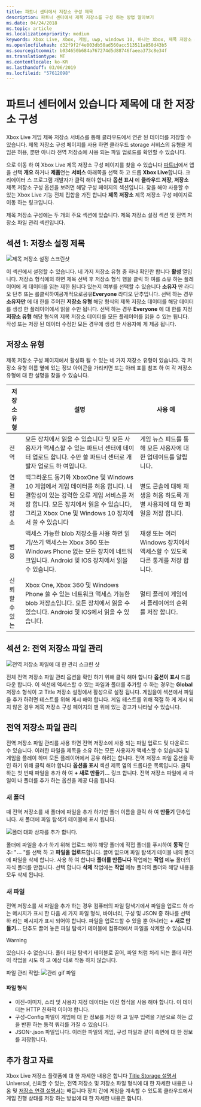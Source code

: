 ```yaml
---
title: 파트너 센터에서 저장소 구성 제목
description: 파트너 센터에서 제목 저장소를 구성 하는 방법 알아보기
ms.date: 04/24/2018
ms.topic: article
ms.localizationpriority: medium
keywords: Xbox Live, Xbox, 게임, uwp, windows 10, 하나는 Xbox, 제목 저장소 파트너 센터
ms.openlocfilehash: d32f9f2f4e003db50ad560acc513511a850d43b5
ms.sourcegitcommit: b034650b684a767274d5d88746faeea373c8e34f
ms.translationtype: MT
ms.contentlocale: ko-KR
ms.lasthandoff: 03/06/2019
ms.locfileid: "57612098"
---
```

# <a name="configure-storage-for-you-title-in-partner-center"></a>파트너 센터에서 있습니다 제목에 대 한 저장소 구성

Xbox Live 게임 제목 저장소 서비스를 통해 클라우드에서 연관 된 데이터를 저장할 수 있습니다. 제목 저장소 구성 페이지를 사용 하면 클라우드 storage 서비스의 유형을 게임은 허용, 뿐만 아니라 전역 저장소에 사용 되는 파일 업로드를 확인할 수 있습니다.

으로 이동 하 여 Xbox Live 제목 저장소 구성 페이지를 찾을 수 있습니다 [파트너](https://partner.microsoft.com/dashboard)에서 앱을 선택 **개요** 하거나 **제품**연는  **서비스** 아래쪽을 선택 하 고 드롭 **Xbox Live**합니다. 크리에이터 스 프로그램 개발자가 클릭 해야 합니다 **옵션 표시** 에 **클라우드 저장, 저장소** 제목 저장소 구성 옵션을 보려면 해당 구성 페이지의 섹션입니다. 찾을 해야 사용할 수 있는 Xbox Live 기능 전체 집합을 가진 합니다 **제목 저장소** 제목 저장소 구성 페이지로 이동 하는 링크입니다.

제목 저장소 구성에는 두 개의 주요 섹션에 있습니다. 제목 저장소 설정 섹션 및 전역 저장소 파일 관리 섹션입니다.

## <a name="section-1-title-storage-settings"></a>섹션 1: 저장소 설정 제목

![제목 저장소 설정 스크린샷](../../images/dev-center/title-storage/title-storage-settings.JPG)

이 섹션에서 설정할 수 있습니다. 네 가지 저장소 유형 중 하나 확인란 합니다 **활성** 열입니다. 저장소 형식에의 하면 제목 선택 후 저장소 형식 행을 클릭 하 여를 소유 하는 플레이어에 게 데이터를 읽는 제한 됩니다 있는지 여부를 선택할 수 있습니다 **소유자** 만 라디오 단추 또는 를클릭하여공개적으로공유**Everyone** 라디오 단추입니다. 선택 하는 경우 **소유자만** 에 대 한를 주어진 **저장소 유형** 해당 형식의 제목 저장소 데이터를 해당 데이터를 생성 한 플레이어에서 읽을 수만 됩니다. 선택 하는 경우 **Everyone** 에 대 한를 지정 **저장소 유형** 해당 형식의 제목 저장소 데이터를 모든 플레이어를 읽을 수 있는 됩니다. 작성 또는 저장 된 데이터 수정만 모든 경우에 생성 한 사용자에 게 제공 됩니다.

## <a name="storage-types"></a>저장소 유형

제목 저장소 구성 페이지에서 활성화 될 수 있는 네 가지 저장소 유형이 있습니다. 각 저장소 유형 이름 옆에 있는 정보 아이콘을 가리키면 또는 아래 표를 참조 하 여 각 저장소 유형에 대 한 설명을 찾을 수 있습니다.

|저장소 유형 |설명 |사용 예  |
|---------|---------|---------|
|전역             |모든 장치에서 읽을 수 있습니다 및 모든 사용자가 액세스할 수 있는 파트너 센터에 데이터 업로드 합니다. 수만 쓸 파트너 센터로 개발자 업로드 하 여입니다. | 게임 뉴스 피드를 통해 모든 사용자에 대 한 업데이트를 알립니다.     |
|연결된 저장소  |백그라운드 동기화 XboxOne 및 Windows 10 게임에서 게임 데이터를 허용 합니다. 내결함성이 있는 강력한 오류 게임 서비스를 저장 합니다. 모든 장치에서 읽을 수 있습니다, 그리고 Xbox One 및 Windows 10 장치에서 쓸 수 있습니다    | 별도 콘솔에 대해 재생을 허용 하도록 개별 사용자에 대 한 파일을 저장 합니다.         |
|범용          |액세스 가능한 blob 저장소를 사용 하면 읽기/쓰기 액세스는 Xbox 360 또는 Windows Phone 없는 모든 장치에 네트워크입니다. Android 및 IOS 장치에서 읽을 수 있습니다.      | 재생 또는 여러 Windows 장치에서 액세스할 수 있도록 다른 통계를 저장 합니다.        |
|신뢰할 수 있는            |Xbox One, Xbox 360 및 Windows Phone 쓸 수 있는 네트워크 액세스 가능한 blob 저장소입니다. 모든 장치에서 읽을 수 있습니다. Android 및 IOS에서 읽을 수 있습니다.     | 멀티 플레이 게임에서 플레이어의 순위를 저장 합니다.        |

## <a name="section-2-global-storage-file-management"></a>섹션 2: 전역 저장소 파일 관리

![전역 저장소 파일에 대 한 관리 스크린 샷](../../images/dev-center/title-storage/global-storage-file-management.JPG)

전체 전역 저장소 파일 관리 옵션을 확인 하기 위해 클릭 해야 합니다 **옵션이 표시** 드롭다운 합니다. 이 섹션에 액세스할 수 있는 파일과 폴더를 추가할 수 하는 경우는 **Global** 저장소 형식이 고 Title 저장소 설정에서 활성으로 설정 됩니다. 게임을이 섹션에서 파일을 추가 하려면 테스트를 위해 게시 해야 합니다. 게임 테스트를 위해 적절 하 게 게시 되지 않은 경우 제목 저장소 구성 페이지의 맨 위에 있는 경고가 나타날 수 있습니다.

## <a name="manage-global-storage-files"></a>전역 저장소 파일 관리

전역 저장소 파일 관리를 사용 하면 전역 저장소에 사용 되는 파일 업로드 및 다운로드 수 있습니다. 이러한 파일을 제목을 소유 하는 모든 사용자가 액세스할 수 있습니다 및 게임을 플레이 하며 모든 플레이어에서 공유 하려는 합니다. 전역 저장소 파일 옵션을 확인 하기 위해 클릭 해야 합니다 **옵션을 표시** 섹션 제목 옆의 드롭다운 목록입니다. 클릭 하는 첫 번째 파일을 추가 하 여 **+ 새로 만들기...**  링크 합니다. 전역 저장소 파일에 새 파일이 나 폴더를 추가 하는 옵션을 제공 다음 됩니다.

### <a name="new-folders"></a>새 폴더

때 전역 저장소를 새 폴더에 파일을 추가 하기만 폴더 이름을 클릭 하 여 **만들기** 단추입니다. 새 폴더에 파일 탐색기 테이블에 표시 됩니다.

![폴더 대화 상자를 추가 합니다.](../../images/dev-center/title-storage/add-folder-global-storage-filled.JPG)

폴더에 파일을 추가 하기 위해 업로드 해야 해당 폴더에 직접 폴더를 푸시하여 **동작** 단추: "**...** "를 선택 하 고 **파일을 업로드**합니다. 끌어 없으며 파일 탐색기 테이블 내의 폴더에 파일을 삭제 합니다. 사용 하 여 합니다 **폴더를 만듭니다** 작업에는 **작업** 메뉴 폴더의 자식 폴더를 만듭니다. 선택 합니다 **삭제** 작업에는 **작업** 메뉴 폴더의 폴더와 해당 내용을 모두 삭제 됩니다.

### <a name="new-files"></a>새 파일

전역 저장소를 새 파일을 추가 하는 경우 컴퓨터의 파일 탐색기에서 파일을 업로드 하 라는 메시지가 표시 한 다음 세 가지 파일 형식, 바이너리, 구성 및 JSON 중 하나를 선택 하 라는 메시지가 표시 되어야 합니다. 파일을 업로드할 수 있을 뿐 아니라는 **+ 새로 만들기...**  단추도 끌어 놓은 파일 탐색기 테이블에 컴퓨터에서 파일을 삭제할 수 있습니다.

> [!WARNING]
> 있습니다 수 없습니다. 폴더 파일 탐색기 테이블로 끌어, 파일 처럼 처리 되는 폴더 하면이 작업을 시도 하 고 예상 대로 작동 하지 않습니다.

파일 관리 작업: ![관리 gif 파일](../../images/dev-center/title-storage/global-storage-management.gif)

#### <a name="file-types"></a>파일 형식

* 이진-이미지, 소리 및 사용자 지정 데이터는 이진 형식을 사용 해야 합니다. 이 데이터는 HTTP 친화적 이어야 합니다.
* 구성-Config 파일이 게임에 대 한 정보를 저장 하 고 일부 입력을 기반으로 하는 값을 반환 하는 동적 쿼리를 가질 수 있습니다.
* JSON-.json 파일입니다. 이러한 파일의 게임, 구성 파일과 같이 측면에 대 한 정보를 저장합니다.

## <a name="further-reading"></a>추가 참고 자료

Xbox Live 저장소 플랫폼에 대 한 자세한 내용은 합니다 [Title Storage 설명서](../../storage-platform/xbox-live-title-storage/xbox-live-title-storage.md) Universal, 신뢰할 수 있는, 전역 저장소 및 저장소 파일 형식에 대 한 자세한 내용은 나옴 및 [저장소 연결 설명서](../../storage-platform/connected-storage/connected-storage-overview.md)는 배웁니다 장치 간에 게임을 계속할 수 있도록 클라우드에서 게임 진행 상태를 저장 하는 방법에 대 한 자세한 내용은 합니다.
